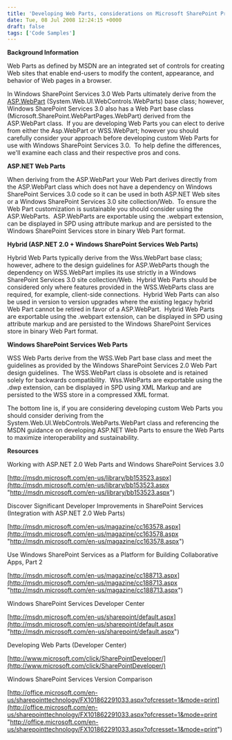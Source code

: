 ```yaml
---
title: 'Developing Web Parts, considerations on Microsoft SharePoint Products and Technologies'
date: Tue, 08 Jul 2008 12:24:15 +0000
draft: false
tags: ['Code Samples']
---
```


**Background Information**

Web Parts as defined by MSDN are an integrated set of controls for creating Web sites that enable end-users to modify the content, appearance, and behavior of Web pages in a browser.

In Windows SharePoint Services 3.0 Web Parts ultimately derive from the [ASP.WebPart](http://msdn.microsoft.com/en-us/library/system.web.ui.webcontrols.webparts.webpart.aspx) (System.Web.UI.WebControls.WebParts) base class; however, Windows SharePoint Services 3.0 also has a Web Part base class (Microsoft.SharePoint.WebPartPages.WebPart) derived from the ASP.WebPart class.  If you are developing Web Parts you can elect to derive from either the Asp.WebPart or WSS.WebPart; however you should carefully consider your approach before developing custom Web Parts for use with Windows SharePoint Services 3.0.  To help define the differences, we'll examine each class and their respective pros and cons.

**ASP.NET Web Parts**

When deriving from the ASP.WebPart your Web Part derives directly from the ASP.WebPart class which does not have a dependency on Windows SharePoint Services 3.0 code so it can be used in both ASP.NET Web sites or a Windows SharePoint Services 3.0 site collection/Web.  To ensure the Web Part customization is sustainable you should consider using the ASP.WebParts.  ASP.WebParts are exportable using the .webpart extension, can be displayed in SPD using attribute markup and are persisted to the Windows SharePoint Services store in binary Web Part format.

**Hybrid (ASP.NET 2.0 + Windows SharePoint Services Web Parts)**

Hybrid Web Parts typically derive from the Wss.WebPart base class; however, adhere to the design guidelines for ASP.WebParts though the dependency on WSS.WebPart implies its use strictly in a Windows SharePoint Services 3.0 site collection/Web.  Hybrid Web Parts should be considered only where features provided in the WSS.WebParts class are required, for example, client-side connections.  Hybrid Web Parts can also be used in version to version upgrades where the existing legacy hybrid Web Part cannot be retired in favor of a ASP.WebPart.  Hybrid Web Parts are exportable using the .webpart extension, can be displayed in SPD using attribute markup and are persisted to the Windows SharePoint Services store in binary Web Part format.

**Windows SharePoint Services Web Parts**

WSS Web Parts derive from the WSS.Web Part base class and meet the guidelines as provided by the Windows SharePoint Services 2.0 Web Part design guidelines.  The WSS.WebPart class is obsolete and is retained solely for backwards compatibility.  Wss.WebParts are exportable using the .dwp extension, can be displayed in SPD using XML Markup and are persisted to the WSS store in a compressed XML format.

The bottom line is, if you are considering developing custom Web Parts you should consider deriving from the System.Web.UI.WebControls.WebParts.WebPart class and referencing the MSDN guidance on developing ASP.NET Web Parts to ensure the Web Parts to maximize interoperability and sustainability.

**Resources**

Working with ASP.NET 2.0 Web Parts and Windows SharePoint Services 3.0

[http://msdn.microsoft.com/en-us/library/bb153523.aspx](http://msdn.microsoft.com/en-us/library/bb153523.aspx "http://msdn.microsoft.com/en-us/library/bb153523.aspx")

Discover Significant Developer Improvements in SharePoint Services (Integration with ASP.NET 2.0 Web Parts)

[http://msdn.microsoft.com/en-us/magazine/cc163578.aspx](http://msdn.microsoft.com/en-us/magazine/cc163578.aspx "http://msdn.microsoft.com/en-us/magazine/cc163578.aspx")

Use Windows SharePoint Services as a Platform for Building Collaborative Apps, Part 2

[http://msdn.microsoft.com/en-us/magazine/cc188713.aspx](http://msdn.microsoft.com/en-us/magazine/cc188713.aspx "http://msdn.microsoft.com/en-us/magazine/cc188713.aspx")

Windows SharePoint Services Developer Center

[http://msdn.microsoft.com/en-us/sharepoint/default.aspx](http://msdn.microsoft.com/en-us/sharepoint/default.aspx "http://msdn.microsoft.com/en-us/sharepoint/default.aspx")

Developing Web Parts (Developer Center)

[http://www.microsoft.com/click/SharePointDeveloper/](http://www.microsoft.com/click/SharePointDeveloper/)

Windows SharePoint Services Version Comparison

[http://office.microsoft.com/en-us/sharepointtechnology/FX101862291033.aspx?ofcresset=1&mode=print](http://office.microsoft.com/en-us/sharepointtechnology/FX101862291033.aspx?ofcresset=1&mode=print "http://office.microsoft.com/en-us/sharepointtechnology/FX101862291033.aspx?ofcresset=1&mode=print")